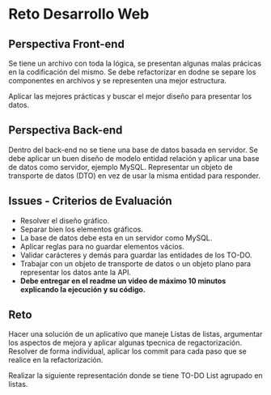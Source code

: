 # Reto Desarrollo Web

## Perspectiva Front-end

Se tiene un archivo con toda la lógica, se presentan algunas malas prácicas en la codificación del mismo. Se debe refactorizar en dodne se separe los componentes en archivos y se representen una mejor estructura.

Aplicar las mejores prácticas y buscar el mejor diseño para presentar los datos.

## Perspectiva Back-end

Dentro del back-end no se tiene una base de datos basada en servidor. Se debe aplicar un buen diseño de modelo entidad relación y aplicar una base de datos como servidor, ejemplo MySQL. Representar un objeto de transporte de datos (DTO) en vez de usar la misma entidad para responder.

## Issues - Criterios de Evaluación

- Resolver el diseño gráfico.
- Separar bien los elementos gráficos.
- La base de datos debe esta en un servidor como MySQL.
- Aplicar reglas para no guardar elementos vácios.
- Validar carácteres y demás para guardar las entidades de los TO-DO.
- Trabajar con un objeto de transporte de datos o un objeto plano para representar los datos ante la API.
- **Debe entregar en el readme un video de máximo 10 minutos explicando la ejecución y su código.**

## Reto

Hacer una solución de un aplicativo que maneje Listas de listas, argumentar los aspectos de mejora y aplicar algunas tpecnica de regactorización. Resolver de forma individual, aplicar los commit para cada paso que se realice en la refactorización.

Realizar la siguiente representación donde se tiene TO-DO List agrupado en listas.
